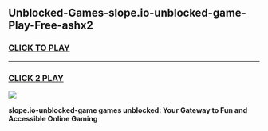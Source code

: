 
## Unblocked-Games-slope.io-unblocked-game-Play-Free-ashx2
<h3>
<a href="https://premium76.site?title=slope.io-unblocked-game&ref=10A">CLICK TO PLAY</a></h3>
<hr>

<h3>
<a href="https://premium76.site?title=slope.io-unblocked-game&ref=10A">CLICK 2 PLAY</a>
  
</h3>

<a href="https://premium76.site?title=slope.io-unblocked-game&ref=10A"><img src="https://clearcache.store/games.png"></a>


**slope.io-unblocked-game games unblocked: Your Gateway to Fun and Accessible Online Gaming**
